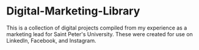 # Digital-Marketing-Library
This is a collection of digital projects compiled from my experience as a marketing lead for Saint Peter's University. These were created for use on LinkedIn, Facebook, and Instagram.
